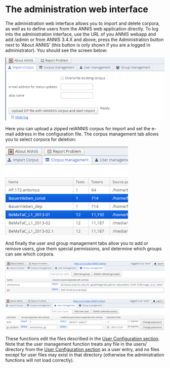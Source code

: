 # The administration web interface

The administration web interface allows you to import and delete corpora, as well as to
define users from the ANNIS web application directly. To log into the administration
interface, use the URL of you ANNIS webapp and add /admin or from ANNIS 3.4.X
and above, press the Administration button next to ‘About ANNIS’ (this button is only
shown if you are a logged in administrator). You should see the screen below:

![import in web-adminstration interface](web-admin-import.png)

Here you can upload a zipped relANNIS corpus for import and set the e-mail address
in the configuration file. The corpus management tab allows you to select corpora for
deletion:

![select corpora for deletion](web-admin-corpus-select.png)

And finally the user and group management tabs allow you to add or remove users,
give them special permissions, and determine which groups can see which corpora.

![group management](web-admin-groups.png)

![user management](web-admin-users.png)

These functions edit the files described in the [User Configuration section](import-and-config-user.md). Note that the user management
function treats any file in the users/ directory from the [User Configuration section](import-and-config-user.md) as a user entry, and no
files except for user files may exist in that directory (otherwise the administration
functions will not load correctly).